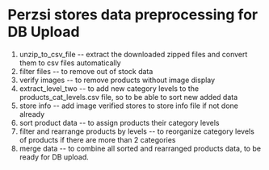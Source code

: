 # Perzsi stores data preprocessing for DB Upload

1. unzip_to_csv_file -- extract the downloaded zipped files and convert them to csv files automatically
2. filter files -- to remove out of stock data
3. verify images -- to remove products without image display
4. extract_level_two -- to add new category levels to the products_cat_levels.csv file, so to be able to sort new added data
5. store info -- add image verified stores to store info file if not done already
6. sort product data -- to assign products their category levels
7. filter and rearrange products by levels -- to reorganize category levels of products if there are more than 2 categories
8. merge data -- to combine all sorted and rearranged products data, to be ready for DB upload. 